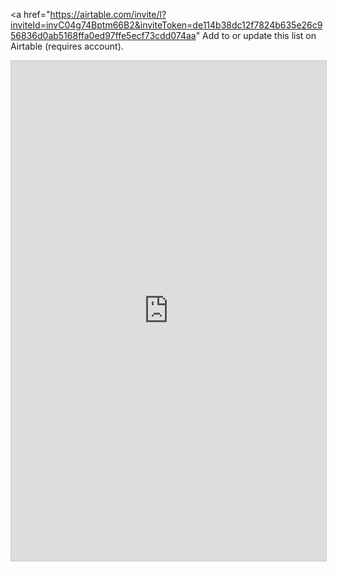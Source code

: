 <a href="https://airtable.com/invite/l?inviteId=invC04g74Bptm66B2&inviteToken=de114b38dc12f7824b635e26c956836d0ab5168ffa0ed97ffe5ecf73cdd074aa" Add to or update this list</a> on Airtable (requires account).

<iframe class="airtable-embed" src="https://airtable.com/embed/shrplMi1MqVnQFggQ?backgroundColor=pink" frameborder="0" onmousewheel="" width="100%" height="800px" style="background: transparent; border: 1px solid #ccc;"></iframe>
